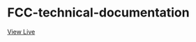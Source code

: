 # FCC-technical-documentation

[View Live](https://juwana-zerman.github.io/FCC-technical-documentation/)
